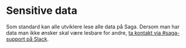 # Sensitive data

Som standard kan alle utviklere lese alle data på Saga. Dersom man har data man ikke ønsker skal være lesbare for andre, [ta kontakt via #saga-support på Slack](https://vegvesen.slack.com/archives/C03LGD7TM5Z).
